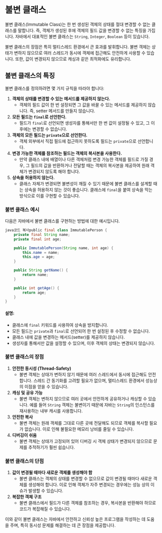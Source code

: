 # 불변 클래스

불변 클래스(Immutable Class)는 한 번 생성된 객체의 상태를 절대 변경할 수 없는 클래스를 말합니다. 즉, 객체가 생성된 후에 객체의 필드 값을 변경할 수 없는 특징을 가집니다. 자바에서 대표적인 불변 클래스는 `String`, `Integer`, `Boolean` 등이 있습니다.

불변 클래스의 장점은 특히 멀티스레드 환경에서 큰 효과를 발휘합니다. 불변 객체는 상태가 변하지 않으므로 여러 스레드가 동시에 객체에 접근해도 안전하게 사용할 수 있습니다. 또한, 값이 변경되지 않으므로 캐싱과 같은 최적화에도 유리합니다.

## 불변 클래스의 특징

불변 클래스를 정의하려면 몇 가지 규칙을 따라야 합니다:

1. **객체의 상태를 변경할 수 있는 메서드를 제공하지 않는다.**
   * 객체의 필드 값이 한 번 설정되면 그 값을 바꿀 수 있는 메서드를 제공하지 않습니다. 즉, setter 메서드를 만들지 않습니다.
2. **모든 필드는 `final`로 선언한다.**
   * 필드가 `final`로 선언되면 생성자를 통해서만 한 번 값이 설정될 수 있고, 그 이후에는 변경할 수 없습니다.
3. **객체의 모든 필드는 `private`으로 선언한다.**
   * 객체 외부에서 직접 필드에 접근하지 못하도록 필드는 `private`으로 선언합니다.
4. **변경 가능한 객체를 참조하는 필드는 객체의 복사본을 사용한다.**
   * 만약 클래스 내에 배열이나 다른 객체처럼 변경 가능한 객체를 필드로 가질 경우, 그 필드의 값을 반환하거나 전달할 때는 객체의 복사본을 제공하여 원래 객체가 변경되지 않도록 해야 합니다.
5. **상속을 허용하지 않는다.**
   * 클래스 자체가 변경되면 불변성이 깨질 수 있기 때문에 불변 클래스를 설계할 때는 상속을 허용하지 않는 것이 좋습니다. 클래스에 `final`을 붙여 상속을 막는 방식으로 이를 구현할 수 있습니다.

### 불변 클래스 예시

다음은 자바에서 불변 클래스를 구현하는 방법에 대한 예시입니다.

```java
java코드 복사public final class ImmutablePerson {
    private final String name;
    private final int age;

    public ImmutablePerson(String name, int age) {
        this.name = name;
        this.age = age;
    }

    public String getName() {
        return name;
    }

    public int getAge() {
        return age;
    }
}
```

#### **설명:**

* 클래스에 `final` 키워드를 사용하여 상속을 방지합니다.
* 모든 필드는 `private`과 `final`로 선언되어 한 번 설정된 후 수정할 수 없습니다.
* 클래스 내에 값을 변경하는 메서드(setter)를 제공하지 않습니다.
* 생성자를 통해서만 값을 설정할 수 있으며, 이후 객체의 상태는 변경되지 않습니다.

### 불변 클래스의 장점

1. **안전한 동시성 (Thread-Safety)**
   * 불변 객체는 상태가 변하지 않기 때문에 여러 스레드에서 동시에 접근해도 안전합니다. 스레드 간 동기화를 고려할 필요가 없으며, 멀티스레드 환경에서 성능상의 이점을 얻을 수 있습니다.
2. **캐싱 및 공유 가능**
   * 불변 객체는 변하지 않으므로 여러 곳에서 안전하게 공유하거나 캐싱할 수 있습니다. 예를 들어 `String` 객체는 불변이기 때문에 자바는 `String`의 인스턴스를 재사용하는 내부 캐시를 사용합니다.
3. **안전한 복사**
   * 불변 객체는 원래 객체를 그대로 다른 곳에 전달해도 되므로 객체를 복사할 필요가 없습니다. 이로 인해 불필요한 메모리 낭비를 줄일 수 있습니다.
4. **디버깅이 쉬움**
   * 불변 객체는 상태가 고정되어 있어 디버깅 시 객체 상태가 변경되지 않으므로 문제를 추적하기가 훨씬 쉽습니다.

### 불변 클래스의 단점

1. **값이 변경될 때마다 새로운 객체를 생성해야 함**
   * 불변 클래스는 객체의 상태를 변경할 수 없으므로 값이 변경될 때마다 새로운 객체를 생성해야 합니다. 이로 인해 객체가 자주 변경되는 경우에는 성능 상의 이슈가 발생할 수 있습니다.
2. **복잡한 객체 구조**
   * 불변 클래스에서 필드가 다른 객체를 참조하는 경우, 복사본을 반환해야 하므로 코드가 복잡해질 수 있습니다.

이와 같이 불변 클래스는 자바에서 안전하고 신뢰성 높은 프로그램을 작성하는 데 도움을 주며, 특히 동시성 문제를 해결하는 데 큰 장점을 제공합니다.
